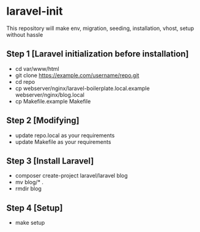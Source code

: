 # laravel-init
This repository will make env, migration, seeding, installation, vhost, setup without hassle

## Step 1 [Laravel initialization before installation]
- cd var/www/html
- git clone https://example.com/username/repo.git
- cd repo
- cp webserver/nginx/laravel-boilerplate.local.example webserver/nginx/blog.local
- cp Makefile.example Makefile

## Step 2 [Modifying]
- update repo.local as your requirements
- update Makefile as your requirements

## Step 3 [Install Laravel]
- composer create-project laravel/laravel blog
- mv blog/* .
- rmdir blog

## Step 4 [Setup]
- make setup